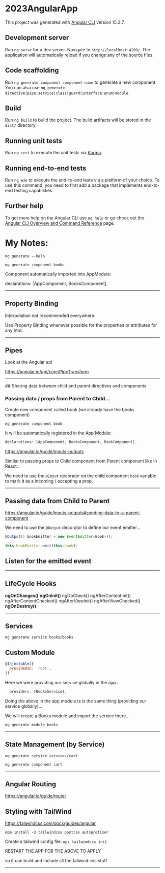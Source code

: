 # 2023AngularApp

This project was generated with [Angular CLI](https://github.com/angular/angular-cli) version 15.2.7.

## Development server

Run `ng serve` for a dev server. Navigate to `http://localhost:4200/`. The application will automatically reload if you change any of the source files.

## Code scaffolding

Run `ng generate component component-name` to generate a new component. You can also use `ng generate directive|pipe|service|class|guard|interface|enum|module`.

## Build

Run `ng build` to build the project. The build artifacts will be stored in the `dist/` directory.

## Running unit tests

Run `ng test` to execute the unit tests via [Karma](https://karma-runner.github.io).

## Running end-to-end tests

Run `ng e2e` to execute the end-to-end tests via a platform of your choice. To use this command, you need to first add a package that implements end-to-end testing capabilities.

## Further help

To get more help on the Angular CLI use `ng help` or go check out the [Angular CLI Overview and Command Reference](https://angular.io/cli) page.

# My Notes:

`ng generate --help`

`ng generate component books`

Component automatically imported into AppModule:

declarations: [AppComponent, BooksComponent],

---

## Property Binding

Interpolation not recommended everywhere.

Use Property Binding whenever possible for the properties or attributes for any html.

---

## Pipes

Look at the Angular api

https://angular.io/api/core/PipeTransform

---

## Sharing data between child and parent directives and components

### Passing data / props from Parent to Child...

Create new component called book (we already have the books component)

`ng generate component book`

It will be automatically registered in the App Module:

```js
declarations: [AppComponent, BooksComponent, BookComponent],
```

https://angular.io/guide/inputs-outputs

Similar to passing props to Child component from Parent component like in React.

We need to use the `@Input` decorator on the child component `book` variable
to mark it as a incoming / accepting a prop.

---

## Passing data from Child to Parent

https://angular.io/guide/inputs-outputs#sending-data-to-a-parent-component

We need to use the `@Output` decorator to define our event emitter...

```js
@Output() bookEmitter = new EventEmitter<Book>();
...
this.bookEmitter.emit(this.book);
```

## Listen for the emitted event

---

## LifeCycle Hooks

**ngOnChanges()**
**ngOnInit()**
ngDoCheck()
ngAfterContentInit()
ngAfterContentChecked()
ngAfterViewInit()
ngAfterViewChecked()
**ngOnDestroy()**

---

## Services

`ng generate service books/books`

## Custom Module

```js
@Injectable({
  providedIn: 'root',
})
```

Here we were providing our service globally in the app...

```js
  providers: [BooksService],
```

Doing the above in the app.module.ts is the same thing (providing our service globally)...

We will create a Books module and import the service there...

`ng generate module books`

---

## State Management (by Service)

`ng generate service services/cart`

`ng generate component cart`

---

## Angular Routing

https://angular.io/guide/router

## Styling with TailWind

https://tailwindcss.com/docs/guides/angular

`npm install -D tailwindcss postcss autoprefixer`

Create a tailwind config file:
`npx tailwindcss init`

RESTART THE APP FOR THE ABOVE TO APPLY

so it can build and include all the tailwind css stuff

---
